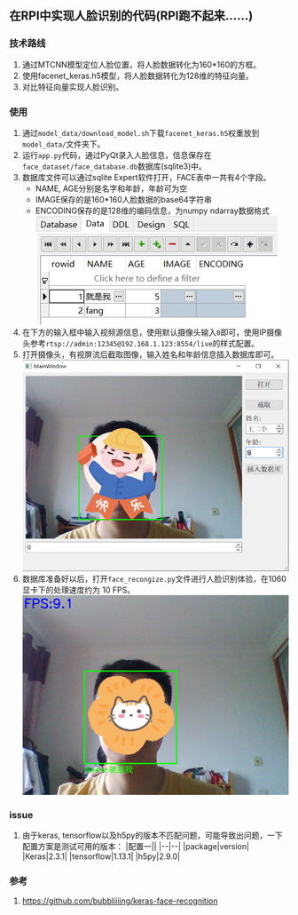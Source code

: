 ## 在RPI中实现人脸识别的代码(RPI跑不起来......)

### 技术路线
1. 通过MTCNN模型定位人脸位置，将人脸数据转化为160\*160的方框。
2. 使用facenet_keras.h5模型，将人脸数据转化为128维的特征向量。
3. 对比特征向量实现人脸识别。

### 使用
1. 通过`model_data/download_model.sh`下载`facenet_keras.h5`权重放到`model_data/`文件夹下。
2. 运行`app.py`代码，通过PyQt录入人脸信息，信息保存在`face_dataset/face_database.db`数据库(sqlite3)中。
3. 数据库文件可以通过sqlite Expert软件打开，FACE表中一共有4个字段。
    - NAME, AGE分别是名字和年龄，年龄可为空
    - IMAGE保存的是160\*160人脸数据的base64字符串
    - ENCODING保存的是128维的编码信息，为numpy ndarray数据格式
    ![database_record](./assert/images/database_record.png)
4. 在下方的输入框中输入视频源信息，使用默认摄像头输入`0`即可，使用IP摄像头参考`rtsp://admin:12345@192.168.1.123:8554/live`的样式配置。
5. 打开摄像头，有视屏流后截取图像，输入姓名和年龄信息插入数据库即可。
    ![data_insert](./assert/images/data_insert.png)
6. 数据库准备好以后，打开`face_recongize.py`文件进行人脸识别体验，在1060显卡下的处理速度约为 10 FPS。
    ![result](./assert/images/result.png)

### issue
1. 由于keras, tensorflow以及h5py的版本不匹配问题，可能导致出问题，一下配置方案是测试可用的版本：
    |配置一||
    |--|--|
    |package|version|
    |Keras|2.3.1|
    |tensorflow|1.13.1|
    |h5py|2.9.0|

### 参考
1. https://github.com/bubbliiiing/keras-face-recognition